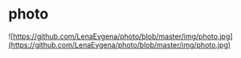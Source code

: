 # photo

![https://github.com/LenaEvgena/photo/blob/master/img/photo.jpg](https://github.com/LenaEvgena/photo/blob/master/img/photo.jpg)

